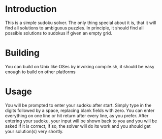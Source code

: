 # Introduction
This is a simple sudoku solver. The only thing special about it is, that it will find all solutions to ambiguous puzzles. In principle, it should find all possible solutions to sudokus if given an empty grid.

# Building
You can build on Unix like OSes by invoking compile.sh, it should be easy enough to build on other platforms

# Usage
You will be prompted to enter your sudoku after start. Simply type in the digits followed by a space, replacing blank fields with zero. You can enter everything on one line or hit return after every line, as you prefer.
After entering your sudoku, your input will be shown back to you and you will be asked if it is correct, if so, the solver will do its work and you should get your solution(s) very shortly.
